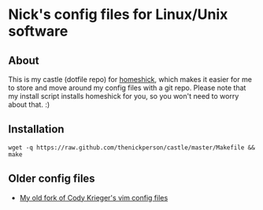 # Nick's config files for Linux/Unix software

## About
This is my castle (dotfile repo) for
[homeshick](https://github.com/andsens/homeshick), which makes it easier for me
to store and move around my config files with a git repo. Please note that my
install script installs homeshick for you, so you won't need to worry about
that. :)

## Installation
`wget -q https://raw.github.com/thenickperson/castle/master/Makefile && make`

## Older config files
- [My old fork of Cody Krieger's vim config files](https://github.com/thenickperson/dotvim-old)
